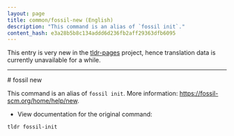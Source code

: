 ```yaml
---
layout: page
title: common/fossil-new (English)
description: "This command is an alias of `fossil init`."
content_hash: e3a28b5b8c134addd6d236fb2aff29363dfb6095
---
```


This entry is very new in the [tldr-pages](https://github.com/tldr-pages/tldr) project, hence translation data is currently unavailable for a while.

<hr># fossil new

This command is an alias of `fossil init`.
More information: <https://fossil-scm.org/home/help/new>.

- View documentation for the original command:

`tldr fossil-init`

